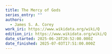 ```yaml
---
title: The Mercy of Gods
series_entry: ""
authors:
  - James S. A. Corey
work_iri: https://www.wikidata.org/wiki/Q
edition_iri: https://www.wikidata.org/wiki/Q
date_started: 2025-06-28T20:52:00.000Z
date_finished: 2025-07-03T17:51:00.000Z
---
```

